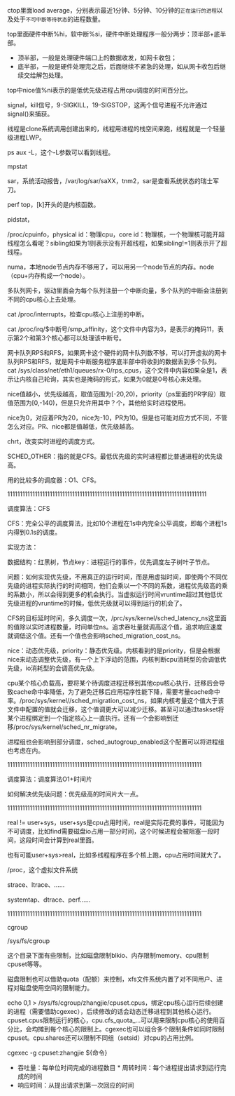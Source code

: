ctop里面load average，分别表示最近1分钟、5分钟、10分钟的`正在运行的进程`以及处于`不可中断等待状态`的进程数量。

top里面硬件中断%hi，软中断%si，硬件中断处理程序一般分两步：顶半部+底半部。

- 顶半部，一般是处理硬件端口上的数据收发，如网卡收包；
- 底半部，一般是硬件处理完之后，后面继续不紧急的处理，如从网卡收包后继续交给解包处理。

top中nice值%ni表示的是低优先级进程占用cpu调度的时间百分比。

signal，kill信号，9-SIGKILL，19-SIGSTOP，这两个信号进程不允许通过signal()来捕获。 

线程是clone系统调用创建出来的，线程用进程的栈空间来跑，线程就是一个轻量级进程LWP。

ps aux -L，这个-L参数可以看到线程。

mpstat

sar，系统活动报告，/var/log/sar/saXX，tnm2，sar是查看系统状态的瑞士军刀。

perf top，[k]开头的是内核函数。

pidstat，

/proc/cpuinfo，physical id：物理cpu，core id：物理核，一个物理核可能开超线程怎么看呢？sibling如果为1则表示没有开超线程，如果sibling!=1则表示开了超线程。

numa，本地node节点内存不够用了，可以用另一个node节点的内存。node（cpu+内存构成一个node）。

多队列网卡，驱动里面会为每个队列注册一个中断向量，多个队列的中断会注册到不同的cpu核心上去处理。

cat /proc/interrupts，检查cpu核心上注册的中断。

cat /proc/irq/$中断号/smp_affinity，这个文件中内容为3，是表示的掩码11，表示第2个和第3个核心都可以处理该中断号。

网卡队列RPS和RFS，如果网卡这个硬件的网卡队列数不够，可以打开虚拟的网卡队列RPS和RFS，就是网卡中断服务程序底半部中将收到的数据丢到多个队列。cat /sys/class/net/eth1/queues/rx-0/rps_cpus，这个文件中内容如果全是1，表示让内核自己轮询，其实也是掩码的形式，如果为0就是0号核心来处理。

nice值越小，优先级越高，取值范围为[-20,20)，priority（ps里面的PR字段）取值范围为[0,-140)，但是只允许用其中？个，其他给实时进程使用。

nice为0，对应着PR为20，nice为-10，PR为10。但是也可能对应方式不同，不管怎么对应。PR、nice都是值越低，优先级越高。



chrt，改变实时进程的调度方式。

SCHED_OTHER：指的就是CFS。最低优先级的实时进程都比普通进程的优先级高。

用的比较多的调度器：O1、CFS。

11111111111111111111111111111111111111111111111111111111111111111111111111111111

调度算法：CFS

CFS：完全公平的调度算法，比如10个进程在1s中内完全公平调度，即每个进程1s内得到0.1s的调度。

实现方法：

数据结构：红黑树，节点key：进程运行的事件，优先调度左子树叶子节点。

问题：如何实现优先级，不用真正的运行时间，而是用虚拟时间，即使两个不同优先级的进程实际执行的时间相同，他们会乘以一个不同的系数，进程优先级高的乘的系数小，所以会得到更多的机会执行。当虚拟运行时间vruntime超过其他低优先级进程的vruntime的时候，低优先级就可以得到运行的机会了。

CFS的目标延时时间，多久调度一次，/prc/sys/kernel/sched_latency_ns这里面的值除以实时进程数量，时间单位ns。追求吞吐量就调高这个值，追求响应速度就调低这个值。还有一个值也会影响sched_migration_cost_ns。

nice：动态优先级，priority：静态优先级。内核看到的是priority，但是会根据nice来动态调整优先级，有一个上下浮动的范围，内核判断cpu消耗型的会调低优先级，io消耗型的会调高优先级。

cpu某个核心负载高，要将某个待调度进程迁移到其他cpu核心执行，迁移后会导致cache命中率降低，为了避免迁移后应用程序性能下降，需要考量cache命中率。/proc/sys/kernel//sched_migration_cost_ns，如果内核考量这个值大于该文件中配置的值就会迁移，这个值调更大可以减少迁移。甚至可以通过taskset将某个进程绑定到一个指定核心上一直执行。还有一个会影响到迁移/proc/sys/kernel/sched_nr_migrate。

进程组也会影响到部分调度，sched_autogroup_enabled这个配置可以将进程组也考虑在内。

111111111111111111111111111111111111111111111111111111111111111111111111111111

调度算法：调度算法O1+时间片

如何解决优先级问题：优先级高的时间片大一点。



111111111111111111111111111111111111111111111111111111111111111111111111111111

real != user+sys，user+sys是cpu占用时间，real是实际花费的事件，可能因为不可调度，比如find需要磁盘io占用一部分时间，这个时候进程会被阻塞一段时间，这段时间会计算到real里面。

也有可能user+sys>real，比如多线程程序在多个核上跑，cpu占用时间就大了。



/proc，这个虚拟文件系统



strace、ltrace、……

systemtap、dtrace、perf……



111111111111111111111111111111111111111111111111111111111111111111111111111111

cgroup

/sys/fs/cgroup

这个目录下面有些限制，比如磁盘限制blkio、内存限制memory、cpu限制cpuset等等。

磁盘限制也可以借助quota（配额）来控制，xfs文件系统内置了对不同用户、进程对磁盘使用空间的限制能力。

echo 0,1 > /sys/fs/cgroup/zhangjie/cpuset.cpus，绑定cpu核心运行后续创建的进程（需要借助cgexec），后续修改的话会动态迁移进程到其他核心运行。cpuset.cpus限制运行的核心，cpu.cfs_quota_...可以用来限制cpu核心的使用百分比，会均摊到每个核心的限制上。cgexec也可以组合多个限制条件如同时限制cpuset。cpu.shares还可以限制不同组（setsid）对cpu的占用比例。

 cgexec -g cpuset:zhangjie ${命令}

- 吞吐量：每单位时间完成的进程数目 * 周转时间：每个进程提出请求到运行完成的时间
- 响应时间：从提出请求到第一次回应的时间



